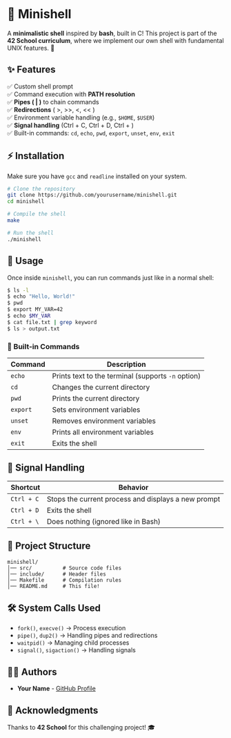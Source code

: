 # 🐚 Minishell

A **minimalistic shell** inspired by **bash**, built in C! This project is part of the **42 School curriculum**, where we implement our own shell with fundamental UNIX features. 🚀

## ✨ Features

✅ Custom shell prompt  
✅ Command execution with **PATH resolution**  
✅ **Pipes ( | )** to chain commands  
✅ **Redirections** ( >, >>, <, << )  
✅ Environment variable handling (e.g., `$HOME`, `$USER`)  
✅ **Signal handling** (Ctrl + C, Ctrl + D, Ctrl + \)  
✅ Built-in commands: `cd`, `echo`, `pwd`, `export`, `unset`, `env`, `exit`  

## ⚡ Installation

Make sure you have `gcc` and `readline` installed on your system.

```bash
# Clone the repository
git clone https://github.com/yourusername/minishell.git
cd minishell

# Compile the shell
make

# Run the shell
./minishell
```

## 🚀 Usage

Once inside `minishell`, you can run commands just like in a normal shell:

```bash
$ ls -l
$ echo "Hello, World!"
$ pwd
$ export MY_VAR=42
$ echo $MY_VAR
$ cat file.txt | grep keyword
$ ls > output.txt
```

### 🔧 Built-in Commands

| Command  | Description |
|----------|------------|
| `echo`   | Prints text to the terminal (supports `-n` option) |
| `cd`     | Changes the current directory |
| `pwd`    | Prints the current directory |
| `export` | Sets environment variables |
| `unset`  | Removes environment variables |
| `env`    | Prints all environment variables |
| `exit`   | Exits the shell |

## 🎯 Signal Handling

| Shortcut  | Behavior |
|-----------|----------|
| `Ctrl + C` | Stops the current process and displays a new prompt |
| `Ctrl + D` | Exits the shell |
| `Ctrl + \` | Does nothing (ignored like in Bash) |

## 📂 Project Structure

```
minishell/
│── src/          # Source code files
│── include/      # Header files
│── Makefile      # Compilation rules
│── README.md     # This file!
```

## 🛠 System Calls Used

- `fork()`, `execve()` → Process execution
- `pipe()`, `dup2()` → Handling pipes and redirections
- `waitpid()` → Managing child processes
- `signal()`, `sigaction()` → Handling signals

## 👨‍💻 Authors

- **Your Name** - [GitHub Profile](https://github.com/yourusername)

## 🌟 Acknowledgments

Thanks to **42 School** for this challenging project! 🎓
